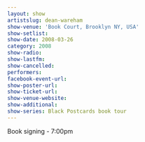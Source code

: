 ```yaml
---
layout: show
artistslug: dean-wareham
show-venue: 'Book Court, Brooklyn NY, USA'
show-setlist: 
show-date: 2008-03-26
category: 2008
show-radio: 
show-lastfm: 
show-cancelled: 
performers: 
facebook-event-url: 
show-poster-url: 
show-ticket-url: 
show-venue-website: 
show-additional: 
show-series: Black Postcards book tour
---
```

Book signing - 7:00pm
